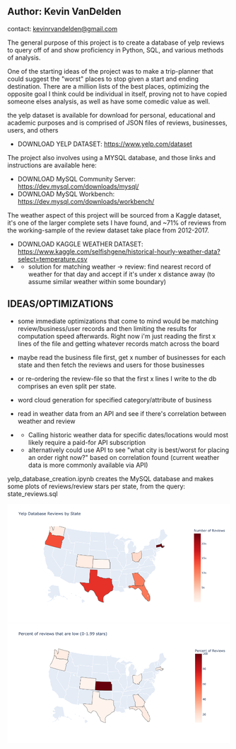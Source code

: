 ## Author: Kevin VanDelden
contact: kevinrvandelden@gmail.com

The general purpose of this project is to create a database of yelp reviews to query off of
and show proficiency in Python, SQL, and various methods of analysis.

One of the starting ideas of the project was to make a trip-planner that could suggest the "worst" places to stop
given a start and ending destination. There are a million lists of the best places, 
optimizing the opposite goal I think could be individual in itself, 
proving not to have copied someone elses analysis, as well as have some comedic value as well.

the yelp dataset is available for download for personal, educational and academic purposes
and is comprised of JSON files of reviews, businesses, users, and others
- DOWNLOAD YELP DATASET: https://www.yelp.com/dataset

The project also involves using a MYSQL database, and those links and instructions are available here: 
- DOWNLOAD MySQL Community Server: https://dev.mysql.com/downloads/mysql/
- DOWNLOAD MySQL Workbench: https://dev.mysql.com/downloads/workbench/

The weather aspect of this project will be sourced from a Kaggle dataset, it's one of the larger complete sets I have found, and ~71% of reviews from the working-sample of the review dataset take place from 2012-2017.
- DOWNLOAD KAGGLE WEATHER DATASET: https://www.kaggle.com/selfishgene/historical-hourly-weather-data?select=temperature.csv
- - solution for matching weather -> review: find nearest record of weather for that day and accept if it's under x distance away (to assume similar weather within some boundary)

## IDEAS/OPTIMIZATIONS ##

- some immediate optimizations that come to mind would be matching review/business/user records and then limiting the results for computation speed afterwards. 
Right now i'm just reading the first x lines of the file and getting whatever records match across the board

- maybe read the business file first, get x number of businesses for each state and then fetch the reviews 
and users for those businesses
- or re-ordering the review-file so that the first x lines I write to the db comprises an even split per state.
- word cloud generation for specified category/attribute of business
- read in weather data from an API and see if there's correlation between weather and review
- - Calling historic weather data for specific dates/locations would most likely require a paid-for API subscription
- - alternatively could use API to see "what city is best/worst for placing an order right now?" based on correlation found (current weather data is more commonly available via API)

yelp_database_creation.ipynb creates the MySQL database and makes some plots of reviews/review stars per state, from the query: state_reviews.sql

![alt text](https://github.com/kevin-vandelden/Yelp-Review-Analysis/blob/main/reviews_per_state.png?raw=true)
![alt text](https://github.com/kevin-vandelden/Yelp-Review-Analysis/blob/main/low_reviews_per_state.png?raw=true)
